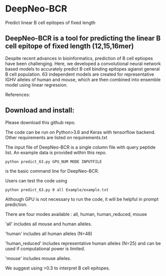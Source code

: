 # DeepNeo-BCR
Predict linear B cell epitopes of fixed length

## DeepNeo-BCR is a tool for predicting the linear B cell epitope of fixed length (12,15,16mer)

Despite recent advances in bioinformatics, prediction of B cell eptiopes have been challenging. Here, we developed a convolutional neural network based models to accurately predict B cell binding epitopes agianst general B cell population. 63 independent models are created for representative IGHV alleles of human and mouse, which are then combined into ensemble model using linear regression.

References:


## Download and install:

Please download this github repo.

The code can be run on Python>3.6 and Keras with tensorflow backend.
Other requirements are listed on requirements.txt

The input file of DeepNeo-BCR is a single column file with query peptide list.
An example data is provided within this repo.

```
python predict_63.py GPU_NUM MODE INPUTFILE
```
is the basic command line for DeepNeo-BCR.

Users can test the code using

```
python predict_63.py 0 all Example/example.txt
```

Although GPU is not necessary to run the code, it will be helpful in prompt prediction.

There are four modes available : all, human, human_reduced, mouse

'all' includes all mouse and human alleles.

'human' includes all human alleles (N=48)

'human_reduced' includes representative human alleles (N=25) and can be used if computational power is limited.

'mouse' includes mouse alleles.

We suggest using >0.3 to interpret B cell epitopes.

